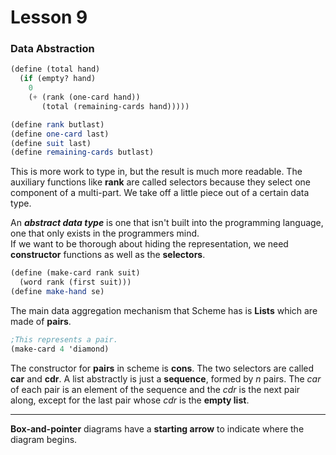 # Lesson 9


### Data Abstraction


```scheme
(define (total hand)
  (if (empty? hand)
    0
    (+ (rank (one-card hand))
       (total (remaining-cards hand)))))

(define rank butlast)
(define one-card last)
(define suit last)
(define remaining-cards butlast)
```

This is more work to type in, but the result is much more readable. The auxiliary functions like **rank** are called selectors because they select one component of a multi-part. We take off a little piece out of a certain data type. 


An ***abstract data type*** is one that isn't built into the programming language, one that only exists in the programmers mind.  
If we want to be thorough about hiding the representation, we need **constructor** functions as well as the **selectors**.
```scheme
(define (make-card rank suit)
  (word rank (first suit)))
(define make-hand se)
```

The main data aggregation mechanism that Scheme has is **Lists** which are made of **pairs**.

```scheme
;This represents a pair. 
(make-card 4 'diamond) 
```

The constructor for **pairs** in scheme is **cons**. The two selectors are called **car** and **cdr**. A list abstractly is just a **sequence**, formed by *n* pairs. The *car* of each pair is an element of the sequence and the *cdr* is the next pair along, except for the last pair whose *cdr* is the **empty list**.

___

**Box-and-pointer** diagrams have a **starting arrow** to indicate where the diagram begins. 
